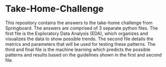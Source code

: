 # Take-Home-Challenge
This repository contains the answers to the take-home challenge from Springboard. The answers are comprised of 3 separate python files. The first file is the Exploratory Data Analysis (EDA), which organizes and visualizes the data to show possible trends. The second file details the metrics and parameters that will be used for testing these patterns. The third and final file is the machine learning which predicts the possible patterns and results based on the guidelines shown in the first and second file.
